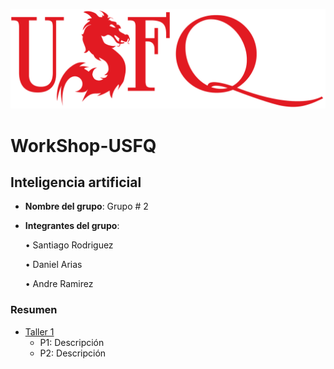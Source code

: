 ![USFQ-LOGO](/Taller1/images/usfq-red.png)
# WorkShop-USFQ
## Inteligencia artificial

- **Nombre del grupo**: Grupo # 2
- **Integrantes del grupo**:

    • Santiago Rodriguez

    • Daniel Arias

    • Andre Ramirez

### Resumen
- [Taller 1](/Taller1/README.md)
  - P1: Descripción 
  - P2: Descripción

